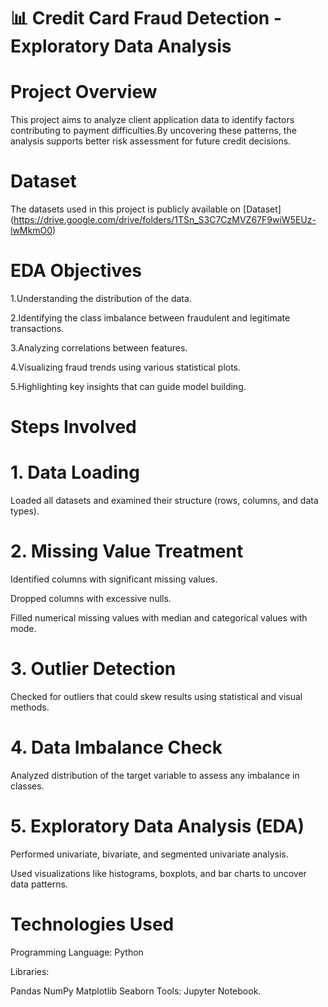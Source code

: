 # 📊 Credit Card Fraud Detection - Exploratory Data Analysis

# Project Overview

This project aims to analyze client application data to identify factors contributing to payment difficulties.By uncovering these patterns, the analysis supports better risk assessment for future credit decisions.

# Dataset

The datasets used in this project is publicly available on [Dataset] (https://drive.google.com/drive/folders/1TSn_S3C7CzMVZ67F9wiW5EUz-lwMkmO0)

# EDA Objectives

1.Understanding the distribution of the data.

2.Identifying the class imbalance between fraudulent and legitimate transactions.

3.Analyzing correlations between features.

4.Visualizing fraud trends using various statistical plots.

5.Highlighting key insights that can guide model building.

# Steps Involved

# 1. Data Loading

Loaded all datasets and examined their structure (rows, columns, and data types).

# 2. Missing Value Treatment

Identified columns with significant missing values.

Dropped columns with excessive nulls.

Filled numerical missing values with median and categorical values with mode.

# 3. Outlier Detection

Checked for outliers that could skew results using statistical and visual methods.

# 4. Data Imbalance Check

Analyzed distribution of the target variable to assess any imbalance in classes.

# 5. Exploratory Data Analysis (EDA)

Performed univariate, bivariate, and segmented univariate analysis.

Used visualizations like histograms, boxplots, and bar charts to uncover data patterns.

# Technologies Used


 Programming Language: Python


Libraries:

Pandas
NumPy
Matplotlib
Seaborn
Tools: Jupyter Notebook.
